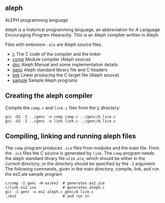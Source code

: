 ## aleph
ALEPH programming language

Aleph is a historical programming language, an abbreviation for
*A* *L*anguage *E*ncouraging *P*rogram *H*iearachy.
This is an Aleph complier written in Aleph.

Files with extension `.ale` are Aleph source files.

* [c](c) The C code of the compiler and the linker
* [comp](comp) Module compiler (Aleph source)
* [doc](doc) Aleph Manual and some implementation details
* [genc](genc) Aleph standard library file and C headers
* [link](link) Linker producing the C target file (Aleph source)
* [sample](sample) Sample Aleph programs

## Creating the aleph compiler

Compile the `comp.c` and `link.c` files from the [c](c) directory:

    gcc -O2 -I ../genc -o comp comp.c ../genc/A_lice.c
    gcc -O2 -I ../genc -o link link.c ../genc/A_lice.c
   

## Compiling, linking and running aleph files

The `comp` program produces `.ice` files from modules and the main file.
From the `.ice` files the C source is generated by `link`. The `comp` program
needs the aleph standard library file `alib.ale`, which should be either in
the current directory, or the directory should be specified by the `-I` 
argument. The following commands, given in the main directory, compile, link,
and run the ex2.ale sample program

    c/comp -I genc -W ex/ex2  # generates ex2.ice
    c/link ex2.ice            # generates aleph.c
    gcc -I genc -o ex2 aleph.c genc/A_lice.c
    ./ex2                     # and run it




